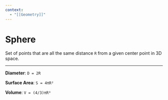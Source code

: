 ```yaml
---
context:
  - "[[Geometry]]"
---
```


# Sphere

Set of points that are all the same distance `R` from a given center point in 3D space.

---

**Diameter**: `D = 2R`

**Surface Area**: `S = 4πR²`

**Volume**: `V = (4/3)πR³`

